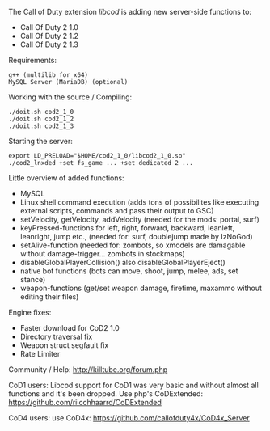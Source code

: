 The Call of Duty extension *libcod* is adding new server-side functions to:

 - Call Of Duty 2 1.0
 - Call Of Duty 2 1.2
 - Call Of Duty 2 1.3

Requirements:
```
g++ (multilib for x64)
MySQL Server (MariaDB) (optional)
```

Working with the source / Compiling:
```
./doit.sh cod2_1_0
./doit.sh cod2_1_2
./doit.sh cod2_1_3
```

Starting the server:
```
export LD_PRELOAD="$HOME/cod2_1_0/libcod2_1_0.so"
./cod2_lnxded +set fs_game ... +set dedicated 2 ...
```

Little overview of added functions:
- MySQL
- Linux shell command execution (adds tons of possibilites like executing external scripts, commands and pass their output to GSC)
- setVelocity, getVelocity, addVelocity (needed for the mods: portal, surf)
- keyPressed-functions for left, right, forward, backward, leanleft, leanright, jump etc., (needed for: surf, doublejump made by IzNoGod)
- setAlive-function (needed for: zombots, so xmodels are damagable without damage-trigger... zombots in stockmaps)
- disableGlobalPlayerCollision() also disableGlobalPlayerEject()
- native bot functions (bots can move, shoot, jump, melee, ads, set stance)
- weapon-functions (get/set weapon damage, firetime, maxammo without editing their files)

Engine fixes:
- Faster download for CoD2 1.0
- Directory traversal fix
- Weapon struct segfault fix
- Rate Limiter
	
Community / Help: http://killtube.org/forum.php

CoD1 users:
Libcod support for CoD1 was very basic and without almost all functions and it's been dropped.
Use php's CoDExtended: https://github.com/riicchhaarrd/CoDExtended

CoD4 users: use CoD4x: https://github.com/callofduty4x/CoD4x_Server